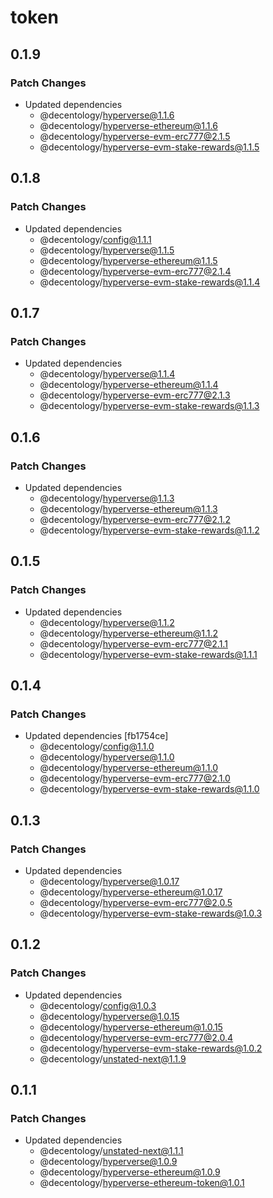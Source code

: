 # token

## 0.1.9

### Patch Changes

-   Updated dependencies
    -   @decentology/hyperverse@1.1.6
    -   @decentology/hyperverse-ethereum@1.1.6
    -   @decentology/hyperverse-evm-erc777@2.1.5
    -   @decentology/hyperverse-evm-stake-rewards@1.1.5

## 0.1.8

### Patch Changes

-   Updated dependencies
    -   @decentology/config@1.1.1
    -   @decentology/hyperverse@1.1.5
    -   @decentology/hyperverse-ethereum@1.1.5
    -   @decentology/hyperverse-evm-erc777@2.1.4
    -   @decentology/hyperverse-evm-stake-rewards@1.1.4

## 0.1.7

### Patch Changes

-   Updated dependencies
    -   @decentology/hyperverse@1.1.4
    -   @decentology/hyperverse-ethereum@1.1.4
    -   @decentology/hyperverse-evm-erc777@2.1.3
    -   @decentology/hyperverse-evm-stake-rewards@1.1.3

## 0.1.6

### Patch Changes

-   Updated dependencies
    -   @decentology/hyperverse@1.1.3
    -   @decentology/hyperverse-ethereum@1.1.3
    -   @decentology/hyperverse-evm-erc777@2.1.2
    -   @decentology/hyperverse-evm-stake-rewards@1.1.2

## 0.1.5

### Patch Changes

-   Updated dependencies
    -   @decentology/hyperverse@1.1.2
    -   @decentology/hyperverse-ethereum@1.1.2
    -   @decentology/hyperverse-evm-erc777@2.1.1
    -   @decentology/hyperverse-evm-stake-rewards@1.1.1

## 0.1.4

### Patch Changes

-   Updated dependencies [fb1754ce]
    -   @decentology/config@1.1.0
    -   @decentology/hyperverse@1.1.0
    -   @decentology/hyperverse-ethereum@1.1.0
    -   @decentology/hyperverse-evm-erc777@2.1.0
    -   @decentology/hyperverse-evm-stake-rewards@1.1.0

## 0.1.3

### Patch Changes

-   Updated dependencies
    -   @decentology/hyperverse@1.0.17
    -   @decentology/hyperverse-ethereum@1.0.17
    -   @decentology/hyperverse-evm-erc777@2.0.5
    -   @decentology/hyperverse-evm-stake-rewards@1.0.3

## 0.1.2

### Patch Changes

-   Updated dependencies
    -   @decentology/config@1.0.3
    -   @decentology/hyperverse@1.0.15
    -   @decentology/hyperverse-ethereum@1.0.15
    -   @decentology/hyperverse-evm-erc777@2.0.4
    -   @decentology/hyperverse-evm-stake-rewards@1.0.2
    -   @decentology/unstated-next@1.1.9

## 0.1.1

### Patch Changes

-   Updated dependencies
    -   @decentology/unstated-next@1.1.1
    -   @decentology/hyperverse@1.0.9
    -   @decentology/hyperverse-ethereum@1.0.9
    -   @decentology/hyperverse-ethereum-token@1.0.1
